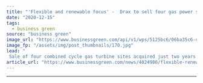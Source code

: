 ```yaml
---
title: "'Flexible and renewable focus' -  Drax to sell four gas power stations in £193m deal"
date: "2020-12-15"
tags: 
  - business green
source: "business green"
image_url: "https://www.businessgreen.com/api/v1/wps/5125bc6/06ba35c6-de47-4b88-997a-f1a53543331c/3/Drax-Cooling-Tower-looking-up-185x114.jpg"
image_fp: "/assets/img/post_thumbnails/170.jpg"
lead: "
 Sale of four combined cycle gas turbine sites acquired just two years ago will allow Drax to slash emissions and enhance its focus on flexible and renewable power generation, company says ..."
article_url: "https://www.businessgreen.com/news/4024986/flexible-renewable-focus-drax-sell-gas-power-stations-gbp193m-deal"
---
```


---
